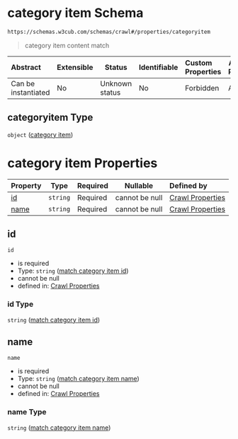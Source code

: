 # category item Schema

```txt
https://schemas.w3cub.com/schemas/crawl#/properties/categoryitem
```




> category item content match
>

| Abstract            | Extensible | Status         | Identifiable | Custom Properties | Additional Properties | Access Restrictions | Defined In                                                                   |
| :------------------ | ---------- | -------------- | ------------ | :---------------- | --------------------- | ------------------- | ---------------------------------------------------------------------------- |
| Can be instantiated | No         | Unknown status | No           | Forbidden         | Allowed               | none                | [crawl.schema.json\*](../generated/crawl.schema.json "open original schema") |

## categoryitem Type

`object` ([category item](crawl-properties-category-item.md))

# category item Properties

| Property      | Type     | Required | Nullable       | Defined by                                                                                                                                                                        |
| :------------ | -------- | -------- | -------------- | :-------------------------------------------------------------------------------------------------------------------------------------------------------------------------------- |
| [id](#id)     | `string` | Required | cannot be null | [Crawl Properties](crawl-properties-category-item-properties-match-category-item-id.md "https&#x3A;//schemas.w3cub.com/schemas/crawl#/properties/categoryitem/properties/id")     |
| [name](#name) | `string` | Required | cannot be null | [Crawl Properties](crawl-properties-category-item-properties-match-category-item-name.md "https&#x3A;//schemas.w3cub.com/schemas/crawl#/properties/categoryitem/properties/name") |

## id




`id`

-   is required
-   Type: `string` ([match category item id](crawl-properties-category-item-properties-match-category-item-id.md))
-   cannot be null
-   defined in: [Crawl Properties](crawl-properties-category-item-properties-match-category-item-id.md "https&#x3A;//schemas.w3cub.com/schemas/crawl#/properties/categoryitem/properties/id")

### id Type

`string` ([match category item id](crawl-properties-category-item-properties-match-category-item-id.md))

## name




`name`

-   is required
-   Type: `string` ([match category item name](crawl-properties-category-item-properties-match-category-item-name.md))
-   cannot be null
-   defined in: [Crawl Properties](crawl-properties-category-item-properties-match-category-item-name.md "https&#x3A;//schemas.w3cub.com/schemas/crawl#/properties/categoryitem/properties/name")

### name Type

`string` ([match category item name](crawl-properties-category-item-properties-match-category-item-name.md))
